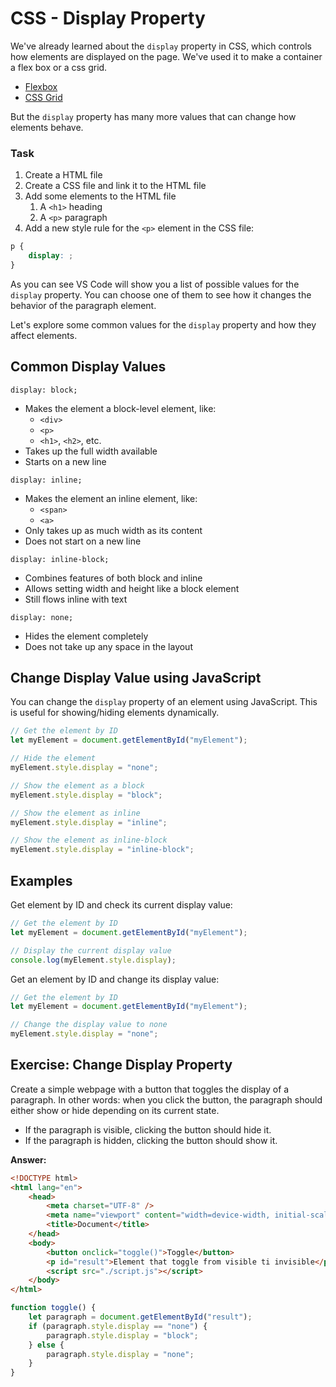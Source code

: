 # CSS - Display Property

We've already learned about the `display` property in CSS, which controls how elements are displayed on the page. We've used it to make a container a flex box or a css grid.

-   [Flexbox](../2025-07-22/02-flexbox.md)
-   [CSS Grid](../2025-07-23/03-css-grid.md)

But the `display` property has many more values that can change how elements behave.

### Task

1. Create a HTML file
2. Create a CSS file and link it to the HTML file
3. Add some elements to the HTML file
    1. A `<h1>` heading
    2. A `<p>` paragraph
4. Add a new style rule for the `<p>` element in the CSS file:

```css
p {
    display: ;
}
```

As you can see VS Code will show you a list of possible values for the `display` property. You can choose one of them to see how it changes the behavior of the paragraph element.

Let's explore some common values for the `display` property and how they affect elements.

## Common Display Values

`display: block;`

-   Makes the element a block-level element, like:
    -   `<div>`
    -   `<p>`
    -   `<h1>`, `<h2>`, etc.
-   Takes up the full width available
-   Starts on a new line

`display: inline;`

-   Makes the element an inline element, like:
    -   `<span>`
    -   `<a>`
-   Only takes up as much width as its content
-   Does not start on a new line

`display: inline-block;`

-   Combines features of both block and inline
-   Allows setting width and height like a block element
-   Still flows inline with text

`display: none;`

-   Hides the element completely
-   Does not take up any space in the layout

## Change Display Value using JavaScript

You can change the `display` property of an element using JavaScript. This is useful for showing/hiding elements dynamically.

```javascript
// Get the element by ID
let myElement = document.getElementById("myElement");

// Hide the element
myElement.style.display = "none";

// Show the element as a block
myElement.style.display = "block";

// Show the element as inline
myElement.style.display = "inline";

// Show the element as inline-block
myElement.style.display = "inline-block";
```

## Examples

Get element by ID and check its current display value:

```javascript
// Get the element by ID
let myElement = document.getElementById("myElement");

// Display the current display value
console.log(myElement.style.display);
```

Get an element by ID and change its display value:

```javascript
// Get the element by ID
let myElement = document.getElementById("myElement");

// Change the display value to none
myElement.style.display = "none";
```

## Exercise: Change Display Property

Create a simple webpage with a button that toggles the display of a paragraph. In other words: when you click the button, the paragraph should either show or hide depending on its current state.

-   If the paragraph is visible, clicking the button should hide it.
-   If the paragraph is hidden, clicking the button should show it.

**Answer:**

```html
<!DOCTYPE html>
<html lang="en">
    <head>
        <meta charset="UTF-8" />
        <meta name="viewport" content="width=device-width, initial-scale=1.0" />
        <title>Document</title>
    </head>
    <body>
        <button onclick="toggle()">Toggle</button>
        <p id="result">Element that toggle from visible ti invisible</p>
        <script src="./script.js"></script>
    </body>
</html>
```

```javascript
function toggle() {
    let paragraph = document.getElementById("result");
    if (paragraph.style.display == "none") {
        paragraph.style.display = "block";
    } else {
        paragraph.style.display = "none";
    }
}
```
